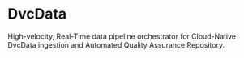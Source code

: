 # DvcData
High-velocity, Real-Time data pipeline orchestrator for Cloud-Native DvcData ingestion and Automated Quality Assurance Repository.
